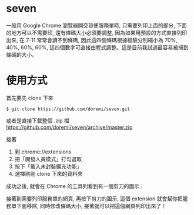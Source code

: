 # seven
一般用 Google Chrome 瀏覽器開交貨便服務單時, 只需要列印上面的部分, 下面的地方可以不需要印, 還有條碼大小必須要調整, 因為如果用預設的方式直接列印出來, 在 7-11 常常會讀不到條碼, 因此這四個條碼根據經驗分別縮小為 70%, 40%, 60%, 60%, 這四個數字可直接由程式調整。這是目前我試過最容易被掃到條碼的大小。

# 使用方式

首先要先 clone 下來
```
$ git clone https://github.com/doremi/seven.git
```

或者是直接下載整個 .zip 檔
https://github.com/doremi/seven/archive/master.zip

接著

1. 到 chrome://extensions
2. 把「開發人員模式」打勾選取
3. 按下「載入未封裝擴充功能」
4. 選擇剛剛 clone 下來的資料夾

成功之後, 就會在 Chrome 的工具列看到有一個剪刀的圖示：

接著到需要列印服務單的網頁, 再按下剪刀的圖示, 這個 extension 就會幫你把服務單下面移除, 同時修改條碼大小, 接著就可以把這個網頁列印出來了！
